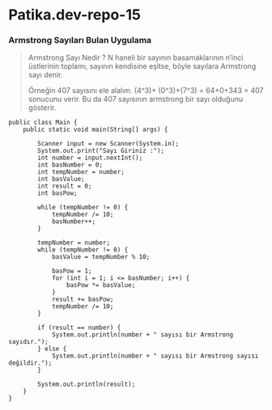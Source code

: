 # Patika.dev-repo-15
### Armstrong Sayıları Bulan Uygulama

> Armstrong Sayı Nedir ?
>N haneli bir sayının basamaklarının n’inci üstlerinin toplamı, sayının kendisine eşitse, 
>böyle sayılara Armstrong sayı denir.
>
>Örneğin 407 sayısını ele alalım. (4^3)+ (0^3)+(7^3) = 64+0+343 = 407 sonucunu verir. 
>Bu da 407 sayısının armstrong bir sayı olduğunu gösterir.



```
public class Main {
    public static void main(String[] args) {

        Scanner input = new Scanner(System.in);
        System.out.print("Sayı Giriniz :");
        int number = input.nextInt();
        int basNumber = 0;
        int tempNumber = number;
        int basValue;
        int result = 0;
        int basPow;

        while (tempNumber != 0) {
            tempNumber /= 10;
            basNumber++;
        }

        tempNumber = number;
        while (tempNumber != 0) {
            basValue = tempNumber % 10;

            basPow = 1;
            for (int i = 1; i <= basNumber; i++) {
                basPow *= basValue;
            }
            result += basPow;
            tempNumber /= 10;
        }

        if (result == number) {
            System.out.println(number + " sayısı bir Armstrong sayıdır.");
        } else {
            System.out.println(number + " sayısı bir Armstrong sayısı değildir.");
        }

        System.out.println(result);
    }
}
```
